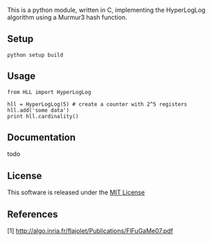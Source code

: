 This is a python module, written in C, implementing the HyperLogLog algorithm using a Murmur3 hash function.

## Setup

    python setup build

## Usage

    from HLL import HyperLogLog
    
    hll = HyperLogLog(5) # create a counter with 2^5 registers
    hll.add('some data')
    print hll.cardinality()
    
## Documentation

todo
    
## License

This software is released under the [MIT License](https://gist.github.com/ascv/5123769)

## References

[1] http://algo.inria.fr/flajolet/Publications/FlFuGaMe07.pdf
